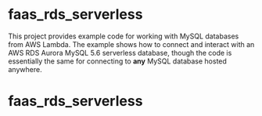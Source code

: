 # faas_rds_serverless

This project provides example code for working with MySQL databases from AWS Lambda.
The example shows how to connect and interact with an AWS RDS Aurora MySQL 5.6 serverless database, though the code is essentially the same for connecting to **any** MySQL database hosted anywhere.

# faas_rds_serverless
